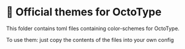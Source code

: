 # 🎨 Official themes for OctoType

This folder contains toml files containing color-schemes for OctoType.

To use them: just copy the contents of the files into your own config
